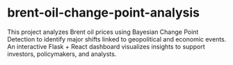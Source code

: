 # brent-oil-change-point-analysis
This project analyzes Brent oil prices using Bayesian Change Point Detection to identify major shifts linked to geopolitical and economic events. An interactive Flask + React dashboard visualizes insights to support investors, policymakers, and analysts.
